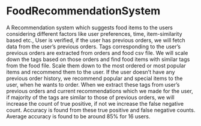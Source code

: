 # FoodRecommendationSystem
A Recommendation system which suggests food items to the users considering different factors like user preferences, time, item-similarity based etc.,
User is verified, if the user has previous orders, we will fetch data from the user’s previous orders. Tags corresponding to the user’s previous orders are extracted from orders and food csv file. We will scale down the tags based on those orders and find food items with similar tags from the food file. Scale them down to the most ordered or most popular items and recommend them to the user. If the user doesn’t have any previous order history, we recommend popular and special items to the user, when he wants to order.
When we extract these tags from user’s previous orders and current recommendations which we made for the user, if majority of the tags are similar to those of previous orders, we will increase the count of true positive, if not we increase the false negative count.
Accuracy is found from these true positive and false negative counts. Average accuracy is found to be around 85\% for 16 users.
